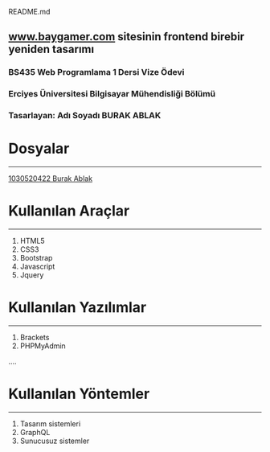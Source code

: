 README.md
## www.baygamer.com sitesinin frontend birebir yeniden tasarımı
### BS435 Web Programlama 1 Dersi Vize Ödevi
### Erciyes Üniversitesi Bilgisayar Mühendisliği Bölümü
### Tasarlayan: Adı Soyadı BURAK ABLAK

# Dosyalar
***
[1030520422 Burak Ablak](https://github.com/BURAK-ABLAK/WebProgramlama/tree/main/1030520422%20Burak%20ABLAK)

# Kullanılan Araçlar

***

1. HTML5
1. CSS3
1. Bootstrap
1. Javascript
1. Jquery

# Kullanılan Yazılımlar

***

1. Brackets
1. PHPMyAdmin

....
# Kullanılan Yöntemler

***

1. Tasarım sistemleri
1. GraphQL
1. Sunucusuz sistemler
